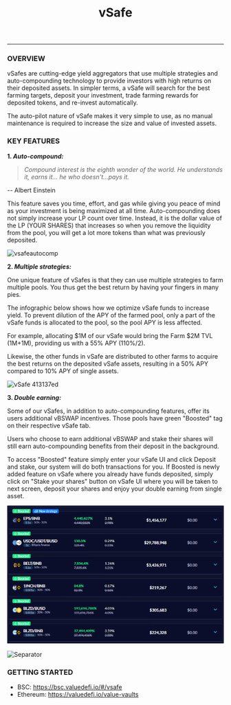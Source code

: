﻿---
id: vSafes
title: vSafe
sidebar_label: vSafe
---
---


### OVERVIEW

vSafes are cutting-edge yield aggregators that use multiple strategies and auto-compounding technology to provide investors with high returns on their deposited assets. In simpler terms, a vSafe will search for the best farming targets, deposit your investment, trade farming rewards for deposited tokens, and re-invest automatically. 

The auto-pilot nature of vSafe makes it very simple to use, as no manual maintenance is required to increase the size and value of invested assets.  


### KEY FEATURES
   **1. _Auto-compound:_**  


> _Compound interest is the eighth wonder of the world. He understands it, earns it... he who doesn't...pays it._

-- Albert Einstein

This feature saves you time, effort, and gas while giving you peace of mind as your investment is being maximized at all time. Auto-compounding does not simply increase your LP count over time.  Instead, it is the dollar value of the LP (YOUR SHARES) that increases so when you remove the liquidity from the pool, you will get a lot more tokens than what was previously deposited.

![vsafeautocomp](https://user-images.githubusercontent.com/78454114/109442271-55e9bb00-79fd-11eb-9c78-56970b474446.png)


   **2. _Multiple strategies:_**  

One unique feature of vSafes is that they can use multiple strategies to farm multiple pools. You thus get the best return by having your fingers in many pies.
  
The infographic below shows how we optimize vSafe funds to increase yield. To prevent dilution of the APY of the farmed pool, only a part of the vSafe funds is allocated to the pool, so the pool APY is less affected.

For example, allocating $1M of our vSafe would bring the Farm $2M TVL (1M+1M), providing us with a 55% APY (110%/2).

Likewise, the other funds in vSafe are distributed to other farms to acquire the best returns on the deposited vSafe assets, resulting in a 50% APY compared to 10% APY of single assets.

![vSafe 413137ed](https://user-images.githubusercontent.com/78454114/109452516-7d4c8200-7a15-11eb-89f3-66c0c2eaede6.png)

   **3. _Double earning:_**

Some of our vSafes, in addition to auto-compounding features, offer its users additional vBSWAP incentives. Those pools have green "Boosted" tag on their respective vSafe tab.

Users who choose to earn additional vBSWAP and stake their shares will still earn auto-compounding benefits from their deposit in the background.

To access "Boosted" feature simply enter your vSafe UI and click Deposit and stake, our system will do both transactions for you. 
If Boosted is newly added feature on vSafe where you already have funds deposited, simply click on "Stake your shares" button on vSafe UI where you will be taken to next screen, deposit your shares and enjoy your double earning from single asset.

![vsafevshares](../img/Vsafeshares.png)

![Separator](../img/seperator.png)

### GETTING STARTED
- BSC: https://bsc.valuedefi.io/#/vsafe
- Ethereum: https://valuedefi.io/value-vaults  



